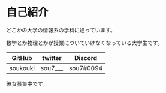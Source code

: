 自己紹介
=====

どこかの大学の情報系の学科に通っています。

数学とか物理とかが授業についていけなくなっている大学生です。

|GitHub|twitter|Discord|
|---|---|---|
|soukouki|sou7___|sou7#0094|

彼女募集中です。
